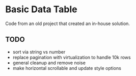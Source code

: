 # Basic Data Table

Code from an old project that created an in-house solution.

## TODO
- sort via string vs number
- replace pagination with virtualization to handle 10k rows
- general cleanup and remove noise
- make horizontal scrollable and update style options
